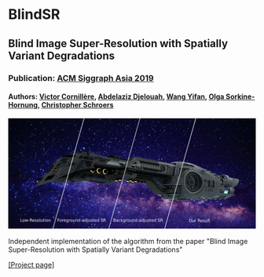# BlindSR

## Blind Image Super-Resolution with Spatially Variant Degradations
### Publication: [ACM Siggraph Asia 2019](https://sa2019.siggraph.org/)

#### Authors: [Victor Cornillère](https://github.com/sunreef), [Abdelaziz Djelouah](https://adjelouah.github.io/), [Wang Yifan](http://yifita.github.io/), [Olga Sorkine-Hornung](http://igl.ethz.ch/people/sorkine/), [Christopher Schroers](https://la.disneyresearch.com/people/christopher-schroers/)

![](teaser.png)

Independent implementation of the algorithm from the paper "Blind Image Super-Resolution with Spatially Variant Degradations"

[[Project page]](https://igl.ethz.ch/projects/variational-blind-sr/)
